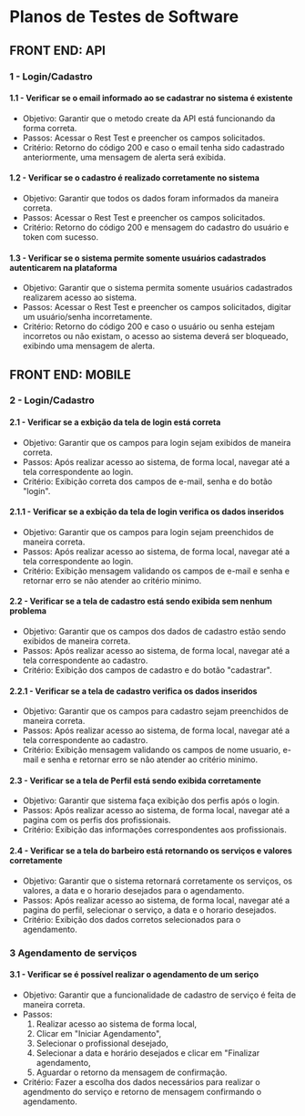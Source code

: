 # Planos de Testes de Software

## FRONT END: API

### 1 - Login/Cadastro

#### **1.1 - Verificar se o email informado ao se cadastrar no sistema é existente**

- Objetivo: Garantir que o metodo create da API está funcionando da forma correta.
- Passos: Acessar o Rest Test e preencher os campos solicitados.
- Critério: Retorno do código 200 e caso o email tenha sido cadastrado anteriormente, uma mensagem de alerta será exibida.

#### **1.2 - Verificar se o cadastro é realizado corretamente no sistema**

- Objetivo: Garantir que todos os dados foram informados da maneira correta.
- Passos: Acessar o Rest Test e preencher os campos solicitados.
- Critério: Retorno do código 200 e mensagem do cadastro do usuário e token com sucesso.

#### **1.3 - Verificar se o  sistema permite somente usuários cadastrados autenticarem na plataforma**

- Objetivo: Garantir que o sistema permita somente usuários cadastrados realizarem acesso ao sistema.
- Passos: Acessar o Rest Test e preencher os campos solicitados, digitar um usuário/senha incorretamente.
- Critério: Retorno do código 200 e caso o usuário ou senha estejam incorretos ou não existam, o acesso ao sistema deverá ser bloqueado, exibindo uma mensagem de alerta.

## FRONT END: MOBILE

### 2 - Login/Cadastro

#### **2.1 - Verificar se a exbição da tela de login está correta**

- Objetivo: Garantir que os campos para login sejam exibidos de maneira correta.
- Passos: Após realizar acesso ao sistema, de forma local, navegar até a tela correspondente ao login.
- Critério: Exibição correta dos campos de e-mail, senha e do botão "login".

#### **2.1.1 - Verificar se a exbição da tela de login verifica os dados inseridos**

- Objetivo: Garantir que os campos para login sejam preenchidos de maneira correta.
- Passos: Após realizar acesso ao sistema, de forma local, navegar até a tela correspondente ao login.
- Critério: Exibição mensagem validando os campos de e-mail e senha e retornar erro se não atender ao critério minimo.

#### **2.2 - Verificar se a tela de cadastro está sendo exibida sem nenhum problema**

- Objetivo: Garantir que os campos dos dados de cadastro estão sendo exibidos de maneira correta.
- Passos: Após realizar acesso ao sistema, de forma local, navegar até a tela correspondente ao cadastro.
- Critério: Exibição dos campos de cadastro e do botão "cadastrar".

#### **2.2.1 - Verificar se a tela de cadastro verifica os dados inseridos**

- Objetivo: Garantir que os campos para cadastro sejam preenchidos de maneira correta.
- Passos: Após realizar acesso ao sistema, de forma local, navegar até a tela correspondente ao cadastro.
- Critério: Exibição mensagem validando os campos de nome usuario, e-mail e senha e retornar erro se não atender ao critério minimo.

#### **2.3 - Verificar se a tela de Perfil está sendo exibida corretamente**

- Objetivo: Garantir que sistema faça exibição dos perfis após o login.
- Passos: Após realizar acesso ao sistema, de forma local, navegar até a pagina com os perfis dos profissionais.
- Critério: Exibição das informações correspondentes aos profissionais.

#### **2.4 - Verificar se a tela do barbeiro está retornando os serviços e valores corretamente**

- Objetivo: Garantir que o sistema retornará corretamente os serviços, os valores, a data e o horario desejados para o agendamento.
- Passos: Após realizar acesso ao sistema, de forma local, navegar até a pagina do perfil, selecionar o serviço, a data e o horario desejados.
- Critério: Exibição dos dados corretos selecionados para o agendamento.

### 3 Agendamento de serviços

#### **3.1 - Verificar se é possível realizar o agendamento de um seriço**

- Objetivo: Garantir que a funcionalidade de cadastro de serviço é feita de maneira correta.
- Passos:
    1) Realizar acesso ao sistema de forma local,
    2) Clicar em "Iniciar Agendamento",
    3) Selecionar o profissional desejado,
	4) Selecionar a data e horário desejados e clicar em "Finalizar agendamento,
    5) Aguardar o retorno da mensagem de confirmação.
- Critério: Fazer a escolha dos dados necessários para realizar o agendmento do serviço e retorno de mensagem confirmando o agendamento.
